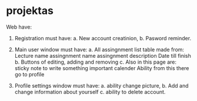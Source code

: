 # projektas

Web have:

1. Registration must have:
   a. New account creatinion,
   b. Pasword reminder.

2. Main user window must have:
   a. All assingnment list table made from:
      Lecture name
      assingnment name
      assingnment description
      Date till finish
   b. Buttons of editing, adding and removing
   c. Also in this page are:
      sticky note to write something important
      calender
      Ability from this there go to profile 

3. Profile settings window must have:
   a. ability change picture,
   b. Add and change information about yourself
   c. ability to delete account.



